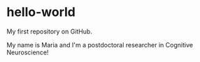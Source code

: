 # hello-world
My first repository on GitHub.

My name is Maria and I'm a postdoctoral researcher in Cognitive Neuroscience!

